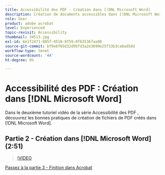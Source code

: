 ```yaml
---
title: Accessibilité des PDF - Création dans [!DNL Microsoft Word]
description: Création de documents accessibles dans [!DNL Microsoft Word]
role: User
product: adobe acrobat
level: Experienced
topic-revisit: Accessibility
thumbnail: 34513.jpg
exl-id: 6e1f2471-085f-4510-8f59-0f635367aa98
source-git-commit: bf9e6f65d32d95fd3a2e3690e25f33b3ca6ad5dd
workflow-type: tm+mt
source-wordcount: '44'
ht-degree: 0%

---
```


# Accessibilité des PDF : Création dans [!DNL Microsoft Word]

Dans le deuxième tutoriel vidéo de la série Accessibilité des PDF , découvrez les bonnes pratiques de création de fichiers de PDF créés dans [!DNL Microsoft Word].

## Partie 2 - Création dans [!DNL Microsoft Word] (2:51)

>[!VIDEO](https://video.tv.adobe.com/v/34513?hidetitle=true)

[Passez à la partie 3 - Finition dans Acrobat](finishing-in-acrobat.md)
